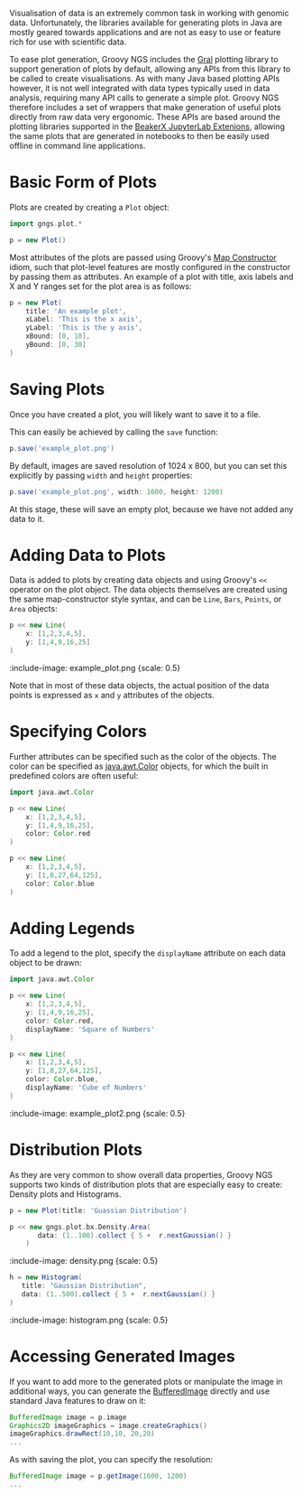 Visualisation of data is an extremely common task in working with genomic data. Unfortunately,
the libraries available for generating plots in Java are mostly geared towards
applications and are not as easy to use or feature rich for use with
scientific data.

To ease plot generation, Groovy NGS includes the [Gral](https://github.com/eseifert/gral)
plotting library to support generation of plots by default, allowing any
APIs from this library to be called to  create visualisations. As with
many Java based plotting APIs however, it is not well integrated with data types
typically used in data analysis, requiring many API calls to generate a simple
plot. Groovy NGS therefore includes a set of wrappers that make generation
of useful plots directly from raw data very ergonomic. These APIs are based
around the plotting libraries supported in 
the [BeakerX JupyterLab Extenions](https://github.com/twosigma/beakerx), allowing
the same plots that are generated in notebooks to then be easily used offline in command 
line applications.

# Basic Form of Plots

Plots are created by creating a `Plot` object:

```groovy
import gngs.plot.*

p = new Plot()
```

Most attributes of the plots are passed using Groovy's [Map Constructor](https://docs.groovy-lang.org/latest/html/documentation/#_named_parameters)
idiom, such that plot-level features are mostly configured in the constructor by passing
them as attributes. An example of a plot with title, axis labels and X and Y ranges set for the 
plot area is as follows:

```groovy
p = new Plot(
    title: 'An example plot',
    xLabel: 'This is the x axis',
    yLabel: 'This is the y axis',
    xBound: [0, 10],
    yBound: [0, 30]
)
```

# Saving Plots

Once you have created a plot, you will likely want to save it to a file.

This can easily be achieved by calling the `save` function:

```groovy
p.save('example_plot.png')
```

By default, images are saved resolution of 1024 x 800, but you can set this
explicitly by passing `width` and `height` properties:

```groovy
p.save('example_plot.png', width: 1600, height: 1200)
```

At this stage, these will save an empty plot, because we have not added any data to it.


# Adding Data to Plots

Data is added to plots by creating data objects and using Groovy's `<<` operator on the plot 
object. The data objects themselves are created using the same map-constructor style syntax,
and can be `Line`, `Bars`, `Points`, or `Area` objects:

```groovy
p << new Line(
    x: [1,2,3,4,5],
    y: [1,4,9,16,25]
)
```

:include-image: example_plot.png {scale: 0.5}

Note that in most of these data objects, the actual position of the data points is expressed
as `x` and `y` attributes of the objects.

# Specifying Colors

Further attributes can be specified such as the color of the objects. The color can be
specified as [java.awt.Color](https://docs.oracle.com/javase%2F7%2Fdocs%2Fapi%2F%2F/java/awt/Color.html) 
objects, for which the built in predefined colors are often useful:

```groovy
import java.awt.Color

p << new Line(
    x: [1,2,3,4,5],
    y: [1,4,9,16,25],
    color: Color.red
)

p << new Line(
    x: [1,2,3,4,5],
    y: [1,8,27,64,125],
    color: Color.blue
)
```

# Adding Legends

To add a legend to the plot, specify the `displayName` attribute on each
data object to be drawn:

```groovy
import java.awt.Color

p << new Line(
    x: [1,2,3,4,5],
    y: [1,4,9,16,25],
    color: Color.red,
    displayName: 'Square of Numbers'
)

p << new Line(
    x: [1,2,3,4,5],
    y: [1,8,27,64,125],
    color: Color.blue,
    displayName: 'Cube of Numbers'
)
```

:include-image: example_plot2.png {scale: 0.5}

# Distribution Plots

As they are very common to show overall data properties, Groovy NGS supports
two kinds of distribution plots that are especially easy to create: Density plots
and Histograms.

```groovy
p = new Plot(title: 'Guassian Distribution')

p << new gngs.plot.bx.Density.Area(
       data: (1..100).collect { 5 +  r.nextGaussian() }
    )
```

:include-image: density.png {scale: 0.5}
    
    
```groovy
h = new Histogram(
   title: "Gaussian Distribution",
   data: (1..500).collect { 5 +  r.nextGaussian() }
)
```

:include-image: histogram.png {scale: 0.5}
    
# Accessing Generated Images     

If you want to add more to the generated plots or manipulate the image in
additional ways, you can generate the [BufferedImage](https://docs.oracle.com/javase/8/docs/api/java/awt/image/BufferedImage.html) 
directly and use standard Java features to draw on it:

```groovy
BufferedImage image = p.image
Graphics2D imageGraphics = image.createGraphics()
imageGraphics.drawRect(10,10, 20,20)
...
```

As with saving the plot, you can specify the resolution:

```groovy
BufferedImage image = p.getImage(1600, 1200)
...
```






